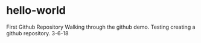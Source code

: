 # hello-world
First Github Repository
Walking through the github demo. Testing creating a github repository.
3-6-18
